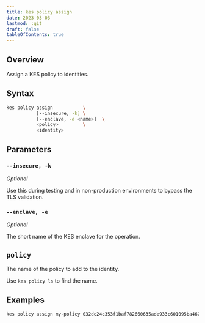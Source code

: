 ```yaml
---
title: kes policy assign
date: 2023-03-03
lastmod: :git
draft: false
tableOfContents: true
---
```


## Overview

Assign a KES policy to identities.

## Syntax

```sh
kes policy assign           \
           [--insecure, -k] \
           [--enclave, -e <name>]  \
           <policy>         \
           <identity>
```

## Parameters

### `--insecure, -k`

_Optional_

Use this during testing and in non-production environments to bypass the TLS validation.

### `--enclave, -e`

_Optional_

The short name of the KES enclave for the operation.

## `policy`

The name of the policy to add to the identity.

Use `kes policy ls` to find the name.

## Examples

```sh {.copy}
kes policy assign my-policy 032dc24c353f1baf782660635ade933c601095ba462a44d1484a511c4271e212
```
